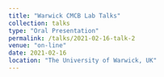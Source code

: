 ```yaml
---
title: "Warwick CMCB Lab Talks"
collection: talks
type: "Oral Presentation"
permalink: /talks/2021-02-16-talk-2
venue: "on-line"
date: 2021-02-16
location: "The University of Warwick, UK"
---
```

